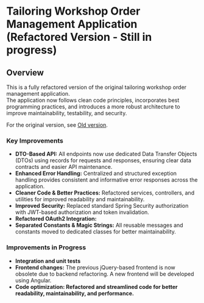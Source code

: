 # Tailoring Workshop Order Management Application (Refactored Version - Still in progress)

## Overview
This is a fully refactored version of the original tailoring workshop order management application.  
The application now follows clean code principles, incorporates best programming practices, and introduces a more robust architecture to improve maintainability, testability, and security.  

For the original version, see [Old version](https://github.com/LBolechow/Praca-dyplomowa-SpringBoot-old).

 ### Key Improvements
- **DTO-Based API:** All endpoints now use dedicated Data Transfer Objects (DTOs) using records for requests and responses, ensuring clear data contracts and easier API maintenance.  
- **Enhanced Error Handling:** Centralized and structured exception handling provides consistent and informative error responses across the application.  
- **Cleaner Code & Better Practices:** Refactored services, controllers, and utilities for improved readability and maintainability.  
- **Improved Security:** Replaced standard Spring Security authorization with JWT-based authorization and token invalidation.  
- **Refactored OAuth2 Integration:**
- **Separated Constants & Magic Strings:** All reusable messages and constants moved to dedicated classes for better maintainability.
### Improvements in Progress
- **Integration and unit tests**  
- **Frontend changes:** The previous jQuery-based frontend is now obsolete due to backend refactoring. A new frontend will be developed using Angular.
- **Code optimization: Refactored and streamlined code for better readability, maintainability, and performance.**


